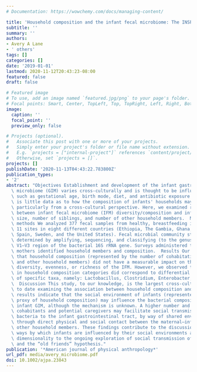 ```yaml
---
# Documentation: https://wowchemy.com/docs/managing-content/

title: 'Household composition and the infant fecal microbiome: The INSPIRE study'
subtitle: ''
summary: ''
authors:
- Avery A Lane
- ' others'
tags: []
categories: []
date: '2019-01-01'
lastmod: 2020-11-12T20:43:23-08:00
featured: false
draft: false

# Featured image
# To use, add an image named `featured.jpg/png` to your page's folder.
# Focal points: Smart, Center, TopLeft, Top, TopRight, Left, Right, BottomLeft, Bottom, BottomRight.
image:
  caption: ''
  focal_point: ''
  preview_only: false

# Projects (optional).
#   Associate this post with one or more of your projects.
#   Simply enter your project's folder or file name without extension.
#   E.g. `projects = ["internal-project"]` references `content/project/deep-learning/index.md`.
#   Otherwise, set `projects = []`.
projects: []
publishDate: '2020-11-13T04:43:22.783800Z'
publication_types:
- '2'
abstract: "Objectives Establishment and development of the infant gastrointestinal\
  \ microbiome (GIM) varies cross‐culturally and is thought to be influenced by factors\
  \ such as gestational age, birth mode, diet, and antibiotic exposure. However, there\
  \ is little data as to how the composition of infants' households may play a role,\
  \ particularly from a cross‐cultural perspective. Here, we examined relationships\
  \ between infant fecal microbiome (IFM) diversity/composition and infants' household\
  \ size, number of siblings, and number of other household members.  Materials and\
  \ methods We analyzed 377 fecal samples from healthy, breastfeeding infants across\
  \ 11 sites in eight different countries (Ethiopia, The Gambia, Ghana, Kenya, Peru,\
  \ Spain, Sweden, and the United States). Fecal microbial community structure was\
  \ determined by amplifying, sequencing, and classifying (to the genus level) the\
  \ V1–V3 region of the bacterial 16S rRNA gene. Surveys administered to infants'\
  \ mothers identified household members and composition.  Results Our results indicated\
  \ that household composition (represented by the number of cohabitating siblings\
  \ and other household members) did not have a measurable impact on the bacterial\
  \ diversity, evenness, or richness of the IFM. However, we observed that variation\
  \ in household composition categories did correspond to differential relative abundances\
  \ of specific taxa, namely: Lactobacillus, Clostridium, Enterobacter, and Klebsiella.\
  \  Discussion This study, to our knowledge, is the largest cross‐cultural study\
  \ to date examining the association between household composition and the IFM. Our\
  \ results indicate that the social environment of infants (represented here by the\
  \ proxy of household composition) may influence the bacterial composition of the\
  \ infant GIM, although the mechanism is unknown. A higher number and diversity of\
  \ cohabitants and potential caregivers may facilitate social transmission of beneficial\
  \ bacteria to the infant gastrointestinal tract, by way of shared environment or\
  \ through direct physical and social contact between the maternal–infant dyad and\
  \ other household members. These findings contribute to the discussion concerning\
  \ ways by which infants are influenced by their social environments and add further\
  \ dimensionality to the ongoing exploration of social transmission of gut microbiota\
  \ and the “old friends” hypothesis."
publication: '*American journal of physical anthropology*'
url_pdf: media/avery_microbiome.pdf
doi: 10.1002/ajpa.23843
---
```

